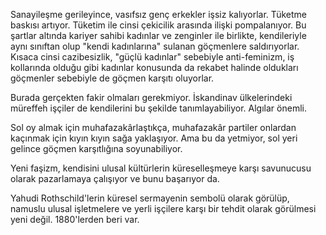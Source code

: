 Sanayileşme gerileyince, vasıfsız genç erkekler işsiz kalıyorlar. Tüketme baskısı artıyor. Tüketim ile cinsi çekicilik arasında ilişki pompalanıyor. Bu şartlar altında kariyer sahibi kadınlar ve zenginler ile birlikte, kendileriyle aynı sınıftan olup "kendi kadınlarına" sulanan göçmenlere saldırıyorlar. Kısaca cinsi cazibesizlik, "güçlü kadınlar" sebebiyle anti-feminizm, iş kollarında olduğu gibi kadınlar konusunda da rekabet halinde oldukları göçmenler sebebiyle de göçmen karşıtı oluyorlar.

Burada gerçekten fakir olmaları gerekmiyor. İskandinav ülkelerindeki müreffeh işçiler de kendilerini bu şekilde tanımlayabiliyor. Algılar önemli. 

Sol oy almak için muhafazakârlaştıkça, muhafazakâr partiler onlardan kaçınmak için kıyın kıyın sağa yaklaşıyor. Ama bu da yetmiyor, sol yeri gelince göçmen karşıtlığına soyunabiliyor.

Yeni faşizm, kendisini ulusal kültürlerin küreselleşmeye karşı savunucusu olarak pazarlamaya çalışıyor ve bunu başarıyor da.

Yahudi Rothschild'lerin küresel sermayenin sembolü olarak görülüp, namuslu ulusal işletmelere ve yerli işçilere karşı bir tehdit olarak görülmesi yeni değil. 1880'lerden beri var.